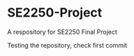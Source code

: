 # SE2250-Project
A respository for SE2250 Final Project 

Testing the repository, check first commit 
